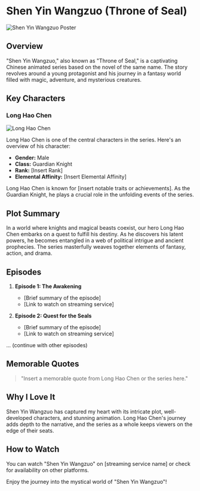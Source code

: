 # Shen Yin Wangzuo (Throne of Seal)

![Shen Yin Wangzuo Poster]((https://www.google.com/url?sa=i&url=https%3A%2F%2Fsywz.fandom.com%2Fwiki%2FLong_Hao_Chen&psig=AOvVaw1dXROG2k5POGYOpo8UvuJ4&ust=1701582748511000&source=images&cd=vfe&opi=89978449&ved=0CBIQjRxqFwoTCOi1gfGH8IIDFQAAAAAdAAAAABAE))

## Overview

"Shen Yin Wangzuo," also known as "Throne of Seal," is a captivating Chinese animated series based on the novel of the same name. The story revolves around a young protagonist and his journey in a fantasy world filled with magic, adventure, and mysterious creatures.

## Key Characters

### Long Hao Chen

![Long Hao Chen](https://vignette.wikia.nocookie.net/sywz/images/5/5a/Long_Hao_Chen.png/revision/latest/scale-to-width-down/340?cb=20170329115527)

Long Hao Chen is one of the central characters in the series. Here's an overview of his character:

- **Gender:** Male
- **Class:** Guardian Knight
- **Rank:** [Insert Rank]
- **Elemental Affinity:** [Insert Elemental Affinity]

Long Hao Chen is known for [insert notable traits or achievements]. As the Guardian Knight, he plays a crucial role in the unfolding events of the series.

## Plot Summary

In a world where knights and magical beasts coexist, our hero Long Hao Chen embarks on a quest to fulfill his destiny. As he discovers his latent powers, he becomes entangled in a web of political intrigue and ancient prophecies. The series masterfully weaves together elements of fantasy, action, and drama.

## Episodes

1. **Episode 1: The Awakening**
   - [Brief summary of the episode]
   - [Link to watch on streaming service]

2. **Episode 2: Quest for the Seals**
   - [Brief summary of the episode]
   - [Link to watch on streaming service]

... (continue with other episodes)

## Memorable Quotes

> "Insert a memorable quote from Long Hao Chen or the series here."

## Why I Love It

Shen Yin Wangzuo has captured my heart with its intricate plot, well-developed characters, and stunning animation. Long Hao Chen's journey adds depth to the narrative, and the series as a whole keeps viewers on the edge of their seats.

## How to Watch

You can watch "Shen Yin Wangzuo" on [streaming service name] or check for availability on other platforms.

Enjoy the journey into the mystical world of "Shen Yin Wangzuo"!

